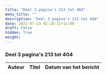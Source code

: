 ```yaml
---
title: "Deel 3 pagina's 213 tot 404"
menu_title: ""
description: "Deel 3 pagina's 213 tot 404"
date: 2023-07-23 02:18:11+11:00
draft: False
hidden: True
weight:
---
```

### Deel 3 pagina's 213 tot 404

**Auteur** | **Titel** | **Datum van het bericht**
---|---|---
